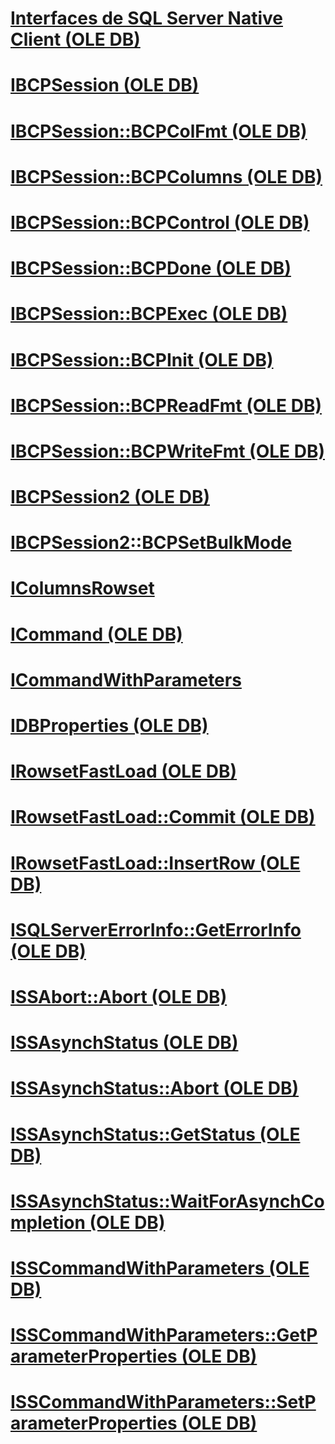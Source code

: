 # [Interfaces de SQL Server Native Client (OLE DB)](sql-server-native-client-ole-db-interfaces.md)

# [IBCPSession (OLE DB)](ibcpsession-ole-db.md)
# [IBCPSession::BCPColFmt (OLE DB)](ibcpsession-bcpcolfmt-ole-db.md)
# [IBCPSession::BCPColumns (OLE DB)](ibcpsession-bcpcolumns-ole-db.md)
# [IBCPSession::BCPControl (OLE DB)](ibcpsession-bcpcontrol-ole-db.md)
# [IBCPSession::BCPDone (OLE DB)](ibcpsession-bcpdone-ole-db.md)
# [IBCPSession::BCPExec (OLE DB)](ibcpsession-bcpexec-ole-db.md)
# [IBCPSession::BCPInit (OLE DB)](ibcpsession-bcpinit-ole-db.md)
# [IBCPSession::BCPReadFmt (OLE DB)](ibcpsession-bcpreadfmt-ole-db.md)
# [IBCPSession::BCPWriteFmt (OLE DB)](ibcpsession-bcpwritefmt-ole-db.md)
# [IBCPSession2 (OLE DB)](ibcpsession2-ole-db.md)
# [IBCPSession2::BCPSetBulkMode](ibcpsession2-bcpsetbulkmode.md)
# [IColumnsRowset](icolumnsrowset.md)
# [ICommand (OLE DB)](icommand-ole-db.md)
# [ICommandWithParameters](icommandwithparameters.md)
# [IDBProperties (OLE DB)](idbproperties-ole-db.md)
# [IRowsetFastLoad (OLE DB)](irowsetfastload-ole-db.md)
# [IRowsetFastLoad::Commit (OLE DB)](irowsetfastload-commit-ole-db.md)
# [IRowsetFastLoad::InsertRow (OLE DB)](irowsetfastload-insertrow-ole-db.md)
# [ISQLServerErrorInfo::GetErrorInfo (OLE DB)](isqlservererrorinfo-geterrorinfo-ole-db.md)
# [ISSAbort::Abort (OLE DB)](issabort-abort-ole-db.md)
# [ISSAsynchStatus (OLE DB)](issasynchstatus-ole-db.md)
# [ISSAsynchStatus::Abort (OLE DB)](issasynchstatus-abort-ole-db.md)
# [ISSAsynchStatus::GetStatus (OLE DB)](issasynchstatus-getstatus-ole-db.md)
# [ISSAsynchStatus::WaitForAsynchCompletion (OLE DB)](issasynchstatus-waitforasynchcompletion-ole-db.md)
# [ISSCommandWithParameters (OLE DB)](isscommandwithparameters-ole-db.md)
# [ISSCommandWithParameters::GetParameterProperties (OLE DB)](isscommandwithparameters-getparameterproperties-ole-db.md)
# [ISSCommandWithParameters::SetParameterProperties (OLE DB)](isscommandwithparameters-setparameterproperties-ole-db.md)
